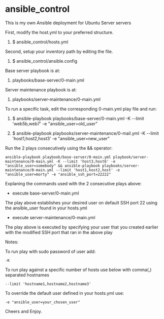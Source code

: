 # ansible_control
This is my own Ansible deployment for Ubuntu Server servers

First, modify the host.yml to your preferred structure.

  1. $ ansible_control/hosts.yml

Second, setup your inventory path by editing the file.

  1. $ ansible_control/ansible.config

Base server playbook is at:

  1. playbooks/base-server/0-main.yml

Server maintenance playbook is at:

  1. playbooks/server-maintenance/0-main.yml

To run a specific task, edit the corresponding 0-main.yml play file and run:

  1. $ ansible-playbook playbooks/base-server/0-main.yml -K --limit 'web5b,web7' -e "ansible_user=old_user"

  1. $ ansible-playbook playbooks/server-maintenance/0-mail.yml -K --limit 'host1,host2,host3' -e "ansible_user=new_user"

Run the 2 plays consecutively using the && operator:

    ansible-playbook playbook/base-server/0-main.yml playbook/server-maintenance/0-main.yml -K --limit 'host3,host6' -e "ansible_user=somebody" && ansible-playbook playbooks/server-maintenance/0-main.yml --limit 'host1,host2,host' -e "ansible_user=morty" -e "ansible_ssh_port=22222"

Explaning the commands used with the 2 consecutive plays above:

  * execute base-server/0-main.yml

The play above establishes your desired user on default SSH port 22 using the ansible_user found in your hosts.yml

  * execute server-maintenance/0-main.yml

The play above is executed by specifying your user that you created earlier with the modified SSH port that ran in the above play

Notes: 

To run play with sudo password of user add:

    -K

To run play against a specific number of hosts use below  with comma(,) separated  hostnames

    --limit 'hostname1,hostname2,hostname3'

To override the default user defined in your hosts.yml use:
  
    -e "ansible_user=your_chosen_user"

Cheers and Enjoy.
